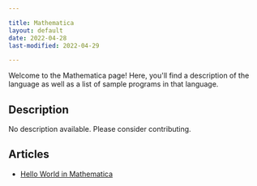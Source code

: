 ```yaml
---

title: Mathematica
layout: default
date: 2022-04-28
last-modified: 2022-04-29

---
```


Welcome to the Mathematica page! Here, you'll find a description of the language as well as a list of sample programs in that language.

## Description

No description available. Please consider contributing.

## Articles

- [Hello World in Mathematica](https://sampleprograms.io/projects/hello-world/mathematica)
